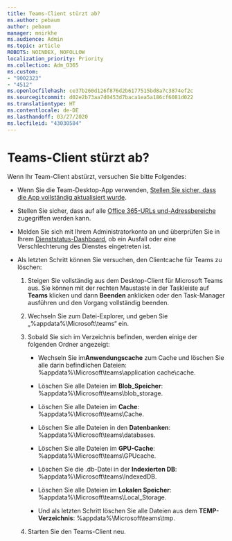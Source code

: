 ```yaml
---
title: Teams-Client stürzt ab?
ms.author: pebaum
author: pebaum
manager: mnirkhe
ms.audience: Admin
ms.topic: article
ROBOTS: NOINDEX, NOFOLLOW
localization_priority: Priority
ms.collection: Adm_O365
ms.custom:
- "9002323"
- "4512"
ms.openlocfilehash: ce37b260d126f876d2b6177515bd8a7c3874ef2c
ms.sourcegitcommit: d02e2b73aa7d0453d7baca1ea5a186cf6081d022
ms.translationtype: HT
ms.contentlocale: de-DE
ms.lasthandoff: 03/27/2020
ms.locfileid: "43030584"
---
```

# <a name="teams-client-crashing"></a>Teams-Client stürzt ab?

Wenn Ihr Team-Client abstürzt, versuchen Sie bitte Folgendes:

- Wenn Sie die Team-Desktop-App verwenden, [Stellen Sie sicher, dass die App vollständig aktualisiert wurde](https://support.office.com/article/Update-Microsoft-Teams-535a8e4b-45f0-4f6c-8b3d-91bca7a51db1).

- Stellen Sie sicher, dass auf alle [Office 365-URLs und-Adressbereiche](https://docs.microsoft.com/microsoftteams/connectivity-issues) zugegriffen werden kann.

- Melden Sie sich mit Ihrem Administratorkonto an und überprüfen Sie in Ihrem [Dienststatus-Dashboard](https://docs.microsoft.com/office365/enterprise/view-service-health), ob ein Ausfall oder eine Verschlechterung des Dienstes eingetreten ist.

 - Als letzten Schritt können Sie versuchen, den Clientcache für Teams zu löschen:

    1.  Steigen Sie vollständig aus dem Desktop-Client für Microsoft Teams aus. Sie können mit der rechten Maustaste in der Taskleiste auf **Teams** klicken und dann **Beenden** anklicken oder den Task-Manager ausführen und den Vorgang vollständig beenden.

    2.  Wechseln Sie zum Datei-Explorer, und geben Sie „%appdata%\Microsoft\teams“ ein.

    3.  Sobald Sie sich im Verzeichnis befinden, werden einige der folgenden Ordner angezeigt:

         - Wechseln Sie im**Anwendungscache** zum Cache und löschen Sie alle darin befindlichen Dateien: %appdata%\Microsoft\teams\application cache\cache.

        - Löschen Sie alle Dateien im **Blob_Speicher**: %appdata%\Microsoft\teams\blob_storage.

        - Löschen Sie alle Dateien im **Cache**: %appdata%\Microsoft\teams\Cache.

        - Löschen Sie alle Dateien in den **Datenbanken**: %appdata%\Microsoft\teams\databases.

        - Löschen Sie alle Dateien im **GPU-Cache**: %appdata%\Microsoft\teams\GPUcache.

        - Löschen Sie die .db-Datei in der **Indexierten DB**: %appdata%\Microsoft\teams\IndexedDB.

        - Löschen Sie alle Dateien im **Lokalen Speicher**: %appdata%\Microsoft\teams\Local_Storage.

        - Und als letzten Schritt löschen Sie alle Dateien aus dem **TEMP-Verzeichnis**: %appdata%\Microsoft\teams\tmp.

    4. Starten Sie den Teams-Client neu.
